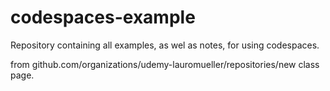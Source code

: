 # codespaces-example
Repository containing all examples, as wel as notes, for using codespaces. 

from github.com/organizations/udemy-lauromueller/repositories/new class page.
